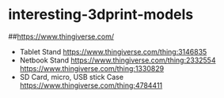 # interesting-3dprint-models

##https://www.thingiverse.com/
- Tablet Stand
https://www.thingiverse.com/thing:3146835
- Netbook Stand
https://www.thingiverse.com/thing:2332554
https://www.thingiverse.com/thing:1330829
- SD Card, micro, USB stick Case
https://www.thingiverse.com/thing:4784411
